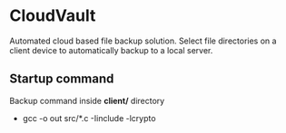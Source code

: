 # CloudVault

Automated cloud based file backup solution. Select file directories on a client device to automatically backup to a local server.   

## Startup command 
Backup command inside **client/** directory
- gcc -o out src/*.c -Iinclude -lcrypto

